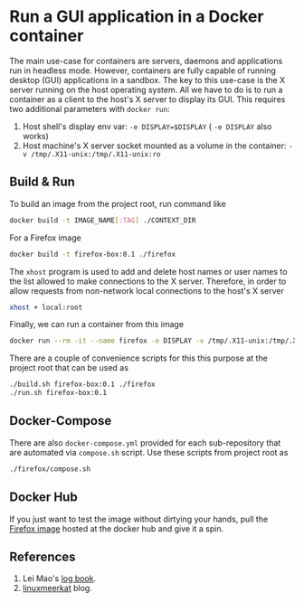 # Run a GUI application in a Docker container

The main use-case for containers are servers, daemons and applications run in headless mode. However, containers are fully capable of running desktop (GUI) applications in a sandbox. The key to this use-case is the X server running on the host operating system. All we have to do is to run a container as a client to the host's X server to display its GUI. This requires two additional parameters with `docker run`:

1. Host shell's display env var: `-e DISPLAY=$DISPLAY` ( `-e DISPLAY` also works)
2. Host machine's X server socket mounted as a volume in the container: `-v /tmp/.X11-unix:/tmp/.X11-unix:ro`

## Build & Run

To build an image from the project root, run command like

```sh
docker build -t IMAGE_NAME[:TAG] ./CONTEXT_DIR
```

For a Firefox image

```sh
docker build -t firefox-box:0.1 ./firefox
```

The `xhost` program is used to add and delete host names or user names to the list allowed to make connections to the X server. Therefore, in order to allow requests from non-network local connections to the host's X server

```sh
xhost + local:root
```

Finally, we can run a container from this image

```sh
docker run --rm -it --name firefox -e DISPLAY -v /tmp/.X11-unix:/tmp/.X11-unix:ro firefox-box:0.1
```

There are a couple of convenience scripts for this this purpose at the project root that can be used as

```sh
./build.sh firefox-box:0.1 ./firefox
./run.sh firefox-box:0.1
```

## Docker-Compose

There are also `docker-compose.yml` provided for each sub-repository that are automated via `compose.sh` script. Use these scripts from project root as

```sh
./firefox/compose.sh
```

## Docker Hub

If you just want to test the image without dirtying your hands, pull the [Firefox image](https://hub.docker.com/r/adeelahmadk/firefox-sandbox) hosted at the docker hub and give it a spin.

## References

1. Lei Mao's [log book](https://leimao.github.io/blog/Docker-Container-GUI-Display/).
2. [linuxmeerkat](https://linuxmeerkat.wordpress.com/2014/10/17/running-a-gui-application-in-a-docker-container/) blog.

